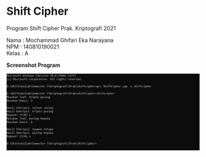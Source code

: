# Shift Cipher
Program Shift Cipher Prak. Kriptografi 2021

Nama  : Mochammad Ghifari Eka Narayana<br/>
NPM   : 140810190021<br/>
Kelas : A


**Screenshot Program**

![SS program](ShiftCipher.PNG)
